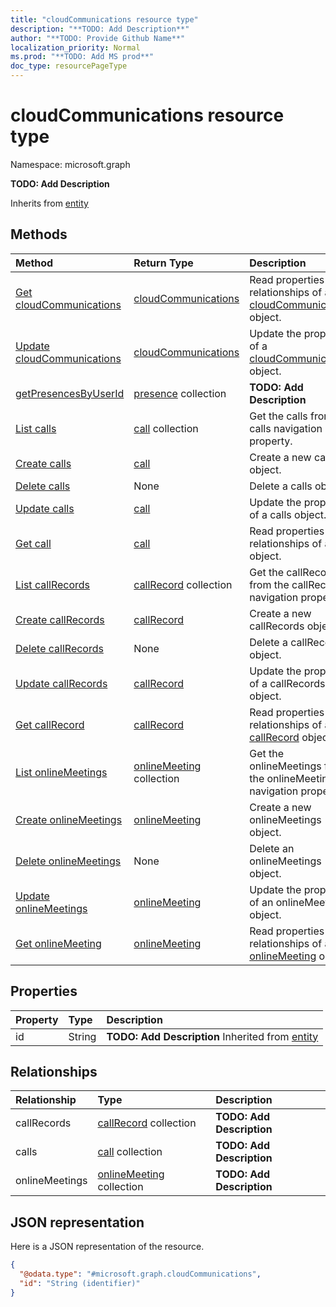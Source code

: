 ```yaml
---
title: "cloudCommunications resource type"
description: "**TODO: Add Description**"
author: "**TODO: Provide Github Name**"
localization_priority: Normal
ms.prod: "**TODO: Add MS prod**"
doc_type: resourcePageType
---
```


# cloudCommunications resource type


Namespace: microsoft.graph

**TODO: Add Description**


Inherits from [entity](../resources/entity.md)

## Methods
|Method|Return Type|Description|
|:---|:---|:---|
|[Get cloudCommunications](../api/cloudcommunications-get.md)|[cloudCommunications](../resources/cloudcommunications.md)|Read properties and relationships of a [cloudCommunications](../resources/cloudcommunications.md) object.|
|[Update cloudCommunications](../api/cloudcommunications-update.md)|[cloudCommunications](../resources/cloudcommunications.md)|Update the properties of a [cloudCommunications](../resources/cloudcommunications.md) object.|
|[getPresencesByUserId](../api/cloudcommunications-getpresencesbyuserid.md)|[presence](../resources/presence.md) collection|**TODO: Add Description**|
|[List calls](../api/cloudcommunications-list-calls.md)|[call](../resources/call.md) collection|Get the calls from the calls navigation property.|
|[Create calls](../api/cloudcommunications-post-calls.md)|[call](../resources/call.md)|Create a new calls object.|
|[Delete calls](../api/cloudcommunications-delete-calls.md)|None|Delete a calls object.|
|[Update calls](../api/cloudcommunications-update-calls.md)|[call](../resources/call.md)|Update the properties of a calls object.|
|[Get call](../api/call-get.md)|[call](../resources/call.md)|Read properties and relationships of a [call](../resources/call.md) object.|
|[List callRecords](../api/cloudcommunications-list-callrecords.md)|[callRecord](../resources/callrecord.md) collection|Get the callRecords from the callRecords navigation property.|
|[Create callRecords](../api/cloudcommunications-post-callrecords.md)|[callRecord](../resources/callrecord.md)|Create a new callRecords object.|
|[Delete callRecords](../api/cloudcommunications-delete-callrecords.md)|None|Delete a callRecords object.|
|[Update callRecords](../api/cloudcommunications-update-callrecords.md)|[callRecord](../resources/callrecord.md)|Update the properties of a callRecords object.|
|[Get callRecord](../api/callrecords-callrecord-get.md)|[callRecord](../resources/callrecord.md)|Read properties and relationships of a [callRecord](../resources/callrecords-callrecord.md) object.|
|[List onlineMeetings](../api/cloudcommunications-list-onlinemeetings.md)|[onlineMeeting](../resources/onlinemeeting.md) collection|Get the onlineMeetings from the onlineMeetings navigation property.|
|[Create onlineMeetings](../api/cloudcommunications-post-onlinemeetings.md)|[onlineMeeting](../resources/onlinemeeting.md)|Create a new onlineMeetings object.|
|[Delete onlineMeetings](../api/cloudcommunications-delete-onlinemeetings.md)|None|Delete an onlineMeetings object.|
|[Update onlineMeetings](../api/cloudcommunications-update-onlinemeetings.md)|[onlineMeeting](../resources/onlinemeeting.md)|Update the properties of an onlineMeetings object.|
|[Get onlineMeeting](../api/onlinemeeting-get.md)|[onlineMeeting](../resources/onlinemeeting.md)|Read properties and relationships of an [onlineMeeting](../resources/onlinemeeting.md) object.|

## Properties
|Property|Type|Description|
|:---|:---|:---|
|id|String|**TODO: Add Description** Inherited from [entity](../resources/entity.md)|

## Relationships
|Relationship|Type|Description|
|:---|:---|:---|
|callRecords|[callRecord](../resources/callrecord.md) collection|**TODO: Add Description**|
|calls|[call](../resources/call.md) collection|**TODO: Add Description**|
|onlineMeetings|[onlineMeeting](../resources/onlinemeeting.md) collection|**TODO: Add Description**|

## JSON representation
Here is a JSON representation of the resource.
<!-- {
  "blockType": "resource",
  "keyProperty": "id",
  "@odata.type": "microsoft.graph.cloudCommunications",
  "baseType": "microsoft.graph.entity",
  "openType": false
}
-->
``` json
{
  "@odata.type": "#microsoft.graph.cloudCommunications",
  "id": "String (identifier)"
}
```

